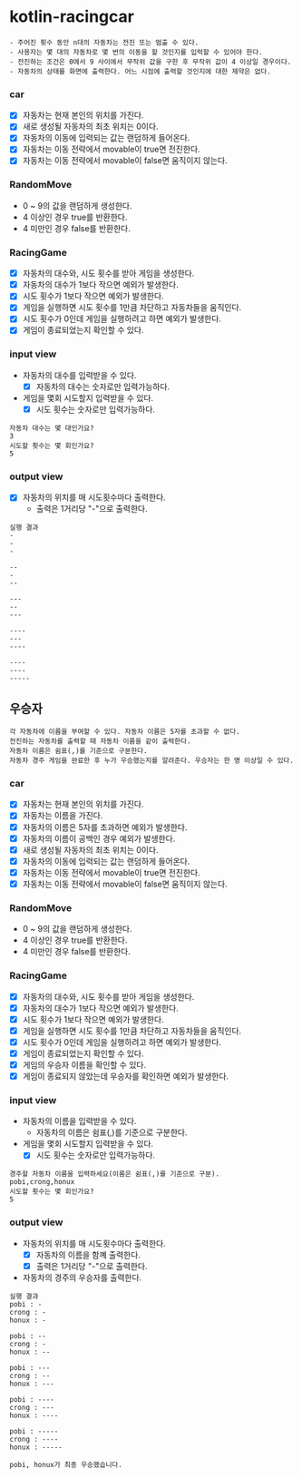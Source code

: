# kotlin-racingcar

```
- 주어진 횟수 동안 n대의 자동차는 전진 또는 멈출 수 있다.
- 사용자는 몇 대의 자동차로 몇 번의 이동을 할 것인지를 입력할 수 있어야 한다.
- 전진하는 조건은 0에서 9 사이에서 무작위 값을 구한 후 무작위 값이 4 이상일 경우이다.
- 자동차의 상태를 화면에 출력한다. 어느 시점에 출력할 것인지에 대한 제약은 없다.
```

### car
- [x] 자동차는 현재 본인의 위치를 가진다.
- [x] 새로 생성될 자동차의 최초 위치는 0이다.
- [x] 자동차의 이동에 입력되는 값는 랜덤하게 들어온다.
- [x] 자동차는 이동 전략에서 movable이 true면 전진한다.
- [x] 자동차는 이동 전략에서 movable이 false면 움직이지 않는다.

### RandomMove
- 0 ~ 9의 값을 랜덤하게 생성한다.
- 4 이상인 경우 true를 반환한다.
- 4 미만인 경우 false를 반환한다.

### RacingGame
- [x] 자동차의 대수와, 시도 횟수를 받아 게임을 생성한다.
- [x] 자동차의 대수가 1보다 작으면 예외가 발생한다.
- [x] 시도 횟수가 1보다 작으면 예외가 발생한다.
- [x] 게임을 실행하면 시도 횟수를 1만큼 차단하고 자동차들을 움직인다.
- [x] 시도 횟수가 0인데 게임을 실행하려고 하면 예외가 발생한다.
- [x] 게임이 종료되었는지 확인할 수 있다.

### input view
- 자동차의 대수를 입력받을 수 있다.
  - [x] 자동차의 대수는 숫자로만 입력가능하다.
- 게임을 몇회 시도할지 입력받을 수 있다.
  - [x] 시도 횟수는 숫자로만 입력가능하다.
```
자동차 대수는 몇 대인가요?
3
시도할 횟수는 몇 회인가요?
5
```

### output view
- [x] 자동차의 위치를 매 시도횟수마다 출력한다.
  - 출력은 1거리당 "-"으로 출력한다.
```
실행 결과
-
-
-

--
-
--

---
--
---

----
---
----

----
----
-----
```

## 우승자
```
각 자동차에 이름을 부여할 수 있다. 자동차 이름은 5자를 초과할 수 없다.
전진하는 자동차를 출력할 때 자동차 이름을 같이 출력한다.
자동차 이름은 쉼표(,)를 기준으로 구분한다.
자동차 경주 게임을 완료한 후 누가 우승했는지를 알려준다. 우승자는 한 명 이상일 수 있다.
```

### car
- [x] 자동차는 현재 본인의 위치를 가진다.
- [x] 자동차는 이름을 가진다.
- [x] 자동차의 이름은 5자를 초과하면 예외가 발생한다.
- [x] 자동차의 이름이 공백인 경우 예외가 발생한다.
- [x] 새로 생성될 자동차의 최초 위치는 0이다.
- [x] 자동차의 이동에 입력되는 값는 랜덤하게 들어온다.
- [x] 자동차는 이동 전략에서 movable이 true면 전진한다.
- [x] 자동차는 이동 전략에서 movable이 false면 움직이지 않는다.

### RandomMove
- 0 ~ 9의 값을 랜덤하게 생성한다.
- 4 이상인 경우 true를 반환한다.
- 4 미만인 경우 false를 반환한다.

### RacingGame
- [x] 자동차의 대수와, 시도 횟수를 받아 게임을 생성한다.
- [x] 자동차의 대수가 1보다 작으면 예외가 발생한다.
- [x] 시도 횟수가 1보다 작으면 예외가 발생한다.
- [x] 게임을 실행하면 시도 횟수를 1만큼 차단하고 자동차들을 움직인다.
- [x] 시도 횟수가 0인데 게임을 실행하려고 하면 예외가 발생한다.
- [x] 게임이 종료되었는지 확인할 수 있다.
- [x] 게임의 우승자 이름을 확인할 수 있다.
- [x] 게임이 종료되지 않았는데 우승자를 확인하면 예외가 발생한다.

### input view
- 자동차의 이름을 입력받을 수 있다.
  - 자동차의 이름은 쉼표(,)를 기준으로 구분한다. 
- 게임을 몇회 시도할지 입력받을 수 있다.
  - [x] 시도 횟수는 숫자로만 입력가능하다.
```
경주할 자동차 이름을 입력하세요(이름은 쉼표(,)를 기준으로 구분).
pobi,crong,honux
시도할 횟수는 몇 회인가요?
5
```

### output view
- 자동차의 위치를 매 시도횟수마다 출력한다.
  - [x] 자동차의 이름을 함꼐 출력한다.
  - [x] 출력은 1거리당 "-"으로 출력한다.
- 자동차의 경주의 우승자를 출력한다.
```
실행 결과
pobi : -
crong : -
honux : -

pobi : --
crong : -
honux : --

pobi : ---
crong : --
honux : ---

pobi : ----
crong : ---
honux : ----

pobi : -----
crong : ----
honux : -----

pobi, honux가 최종 우승했습니다.
```
